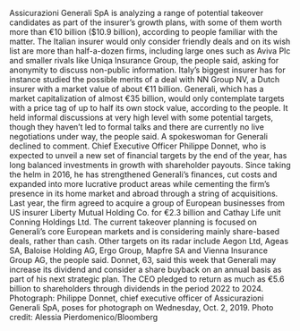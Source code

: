 Assicurazioni Generali SpA is analyzing a range of potential takeover candidates as part of the insurer’s growth plans, with some of them worth more than €10 billion ($10.9 billion), according to people familiar with the matter.
The Italian insurer would only consider friendly deals and on its wish list are more than half-a-dozen firms, including large ones such as Aviva Plc and smaller rivals like Uniqa Insurance Group, the people said, asking for anonymity to discuss non-public information. Italy’s biggest insurer has for instance studied the possible merits of a deal with NN Group NV, a Dutch insurer with a market value of about €11 billion.
Generali, which has a market capitalization of almost €35 billion, would only contemplate targets with a price tag of up to half its own stock value, according to the people. It held informal discussions at very high level with some potential targets, though they haven’t led to formal talks and there are currently no live negotiations under way, the people said.
A spokeswoman for Generali declined to comment.
Chief Executive Officer Philippe Donnet, who is expected to unveil a new set of financial targets by the end of the year, has long balanced investments in growth with shareholder payouts. Since taking the helm in 2016, he has strengthened Generali’s finances, cut costs and expanded into more lucrative product areas while cementing the firm’s presence in its home market and abroad through a string of acquisitions.
Last year, the firm agreed to acquire a group of European businesses from US insurer Liberty Mutual Holding Co. for €2.3 billion and Cathay Life unit Conning Holdings Ltd.
The current takeover planning is focused on Generali’s core European markets and is considering mainly share-based deals, rather than cash. Other targets on its radar include Aegon Ltd, Ageas SA, Baloise Holding AG, Ergo Group, Mapfre SA and Vienna Insurance Group AG, the people said.
Donnet, 63, said this week that Generali may increase its dividend and consider a share buyback on an annual basis as part of his next strategic plan. The CEO pledged to return as much as €5.6 billion to shareholders through dividends in the period 2022 to 2024.
Photograph: Philippe Donnet, chief executive officer of Assicurazioni Generali SpA, poses for photograph on Wednesday, Oct. 2, 2019. Photo credit: Alessia Pierdomenico/Bloomberg